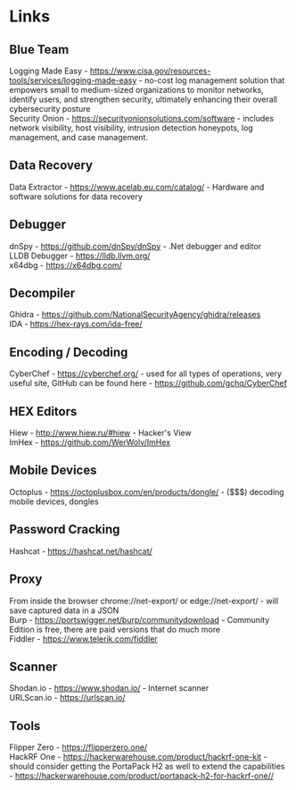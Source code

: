 # Links

## Blue Team

Logging Made Easy - https://www.cisa.gov/resources-tools/services/logging-made-easy - no-cost log management solution that empowers small to medium-sized organizations to monitor networks, identify users, and strengthen security, ultimately enhancing their overall cybersecurity posture<br />
Security Onion - https://securityonionsolutions.com/software - includes network visibility, host visibility, intrusion detection honeypots, log management, and case management.<br />

## Data Recovery

Data Extractor - https://www.acelab.eu.com/catalog/ - Hardware and software solutions for data recovery<br />

## Debugger

dnSpy - https://github.com/dnSpy/dnSpy - .Net debugger and editor<br />
LLDB Debugger - https://lldb.llvm.org/<br />
x64dbg - https://x64dbg.com/<br />

## Decompiler

Ghidra - https://github.com/NationalSecurityAgency/ghidra/releases<br />
IDA - https://hex-rays.com/ida-free/<br />

## Encoding / Decoding

CyberChef - https://cyberchef.org/ - used for all types of operations, very useful site, GitHub can be found here - https://github.com/gchq/CyberChef<br />

## HEX Editors

Hiew - http://www.hiew.ru/#hiew - Hacker's View<br />
ImHex - https://github.com/WerWolv/ImHex<br />

## Mobile Devices

Octoplus - https://octoplusbox.com/en/products/dongle/ - ($$$) decoding mobile devices, dongles<br />

## Password Cracking

Hashcat - https://hashcat.net/hashcat/<br />

## Proxy

From inside the browser chrome://net-export/ or edge://net-export/ - will save captured data in a JSON<br />
Burp - https://portswigger.net/burp/communitydownload - Community Edition is free, there are paid versions that do much more<br />
Fiddler - https://www.telerik.com/fiddler<br />

## Scanner

Shodan.io - https://www.shodan.io/ - Internet scanner<br />
URLScan.io - https://urlscan.io/<br />

## Tools

Flipper Zero - https://flipperzero.one/<br />
HackRF One - https://hackerwarehouse.com/product/hackrf-one-kit - should consider getting the PortaPack H2 as well to extend the capabilities - https://hackerwarehouse.com/product/portapack-h2-for-hackrf-one//<br />
